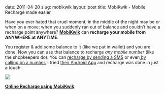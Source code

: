 date: 2011-04-20
slug: mobikwik
layout: post
title: MobiKwik - Mobile Recharge made easier


<p>Have you ever hated that cruel moment; in the middle of the night may be or when on a move; when you suddenly ran out of balance and couldn&#8217;t have a recharge point anywhere? <a target="_blank" href="http://mobikwik.com"><strong>MobiKwik</strong></a> can <strong>recharge your mobile from ANYWHERE at ANYTIME.</strong></p>

<p>You register &amp; add some balance to it (like we put in wallet) and you are done. Now you can use that balance to recharge <em>any mobile number</em> (like the shopkeepers do). You can <a title="Recharge by SMS" target="_blank" href="http://www.mobikwik.com/SmsRecharge.do">recharge by sending a SMS</a> or even<a title="Recharge by Phone" target="_blank" href="http://www.mobikwik.com/DialRecharge.do"> by calling on a number.</a> I tried <a title="MobiKwik Mobile App" target="_blank" href="http://www.mobikwik.com/MobileRechargeApplication.do">their Android App</a> and recharge was done in just a touch:</p>

<p><img src="http://media.tumblr.com/tumblr_ljym0p11Aj1qzn69c.png"/></p>

<p><strong><a title="Online Mobile Recharge" target="_blank" href="http://mobikwik.com">Online Recharge using MobiKwik</a></strong></p>

